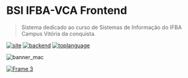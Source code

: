 # BSI IFBA-VCA Frontend

> Sistema dedicado ao curso de Sistemas de Informação do IFBA Campus Vitória da conquista.

[![site](https://img.shields.io/badge/official-site-blue)](https://bsi-site-frontend.herokuapp.com/) 
[![backend](https://img.shields.io/badge/repository-backend-blue)](https://github.com/flaviofilipe/bsi-ifba-backend)
[![toplanguage](https://img.shields.io/github/languages/top/flaviofilipe/bsi-ifba-web)](https://github.com/flaviofilipe/bsi-ifba-web/search?l=typescript)


![banner_mac](https://user-images.githubusercontent.com/13178261/109680157-002b2500-7b5b-11eb-8631-1527fd71370e.png)

[![Frame 3](https://user-images.githubusercontent.com/13178261/110060246-5f985900-7d44-11eb-8b51-1ab20a21d8ad.png)](https://github.com/flaviofilipe/bsi-ifba-web/wiki)
